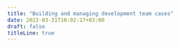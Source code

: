 ```yaml
---
title: "Building and managing development team cases"
date: 2022-03-31T16:02:17+03:00
draft: false
titleLine: true
---
```


